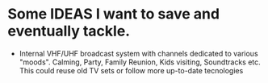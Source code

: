 # Some IDEAS I want to save and eventually tackle.

* Internal VHF/UHF broadcast system with channels dedicated to various "moods". Calming, Party, Family Reunion, Kids visiting, Soundtracks etc. This could reuse old TV sets or follow more up-to-date tecnologies
